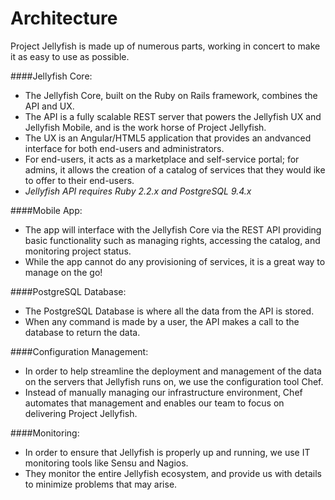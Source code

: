 Architecture
============

Project Jellyfish is made up of numerous parts, working in concert to make it as easy to use as possible.



####Jellyfish Core:

* The Jellyfish Core, built on the Ruby on Rails framework, combines the API and UX. 
* The API is a fully scalable REST server that powers the Jellyfish UX and Jellyfish Mobile, and is the work horse of Project Jellyfish.
* The UX is an Angular/HTML5 application that provides an andvanced interface for both end-users and administrators.
* For end-users, it acts as a marketplace and self-service portal; for admins, it allows the creation of a catalog of services that they would ike to offer to their end-users.
* _Jellyfish API requires Ruby 2.2.x and PostgreSQL 9.4.x_



####Mobile App:

* The app will interface with the Jellyfish Core via the REST API providing basic functionality such as managing rights, accessing the catalog, and monitoring project status.
* While the app cannot do any provisioning of services, it is a great way to manage on the go!



####PostgreSQL Database:

* The PostgreSQL Database is where all the data from the API is stored.
* When any command is made by a user, the API makes a call to the database to return the data.



####Configuration Management:

* In order to help streamline the deployment and management of the data on the servers that Jellyfish runs on, we use the configuration tool Chef.
* Instead of manually managing our infrastructure environment, Chef automates that management and enables our team to focus on delivering Project Jellyfish.



####Monitoring:

* In order to ensure that Jellyfish is properly up and running, we use IT monitoring tools like Sensu and Nagios.
* They monitor the entire Jellyfish ecosystem, and provide us with details to minimize problems that may arise.
